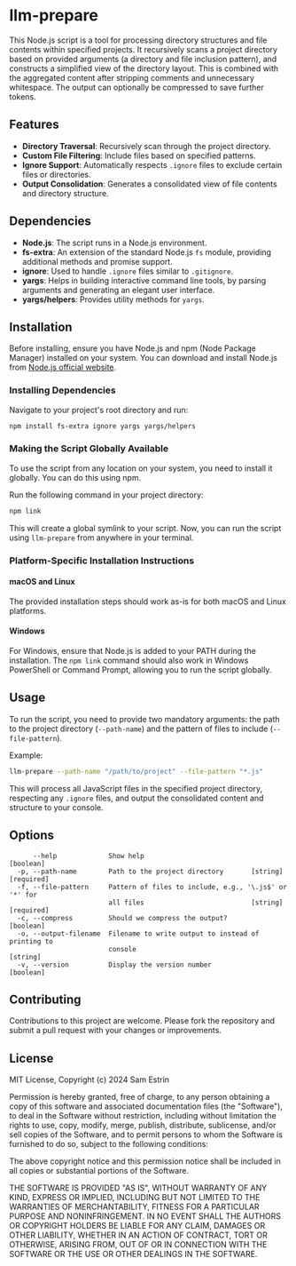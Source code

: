 # llm-prepare

This Node.js script is a tool for processing directory structures and file contents within specified projects. It recursively scans a project directory based on provided arguments (a directory and file inclusion pattern), and constructs a simplified view of the directory layout. This is combined with the aggregated content after stripping comments and unnecessary whitespace. The output can optionally be compressed to save further tokens.

## Features

- **Directory Traversal**: Recursively scan through the project directory.
- **Custom File Filtering**: Include files based on specified patterns.
- **Ignore Support**: Automatically respects `.ignore` files to exclude certain files or directories.
- **Output Consolidation**: Generates a consolidated view of file contents and directory structure.

## Dependencies

- **Node.js**: The script runs in a Node.js environment.
- **fs-extra**: An extension of the standard Node.js `fs` module, providing additional methods and promise support.
- **ignore**: Used to handle `.ignore` files similar to `.gitignore`.
- **yargs**: Helps in building interactive command line tools, by parsing arguments and generating an elegant user interface.
- **yargs/helpers**: Provides utility methods for `yargs`.

## Installation

Before installing, ensure you have Node.js and npm (Node Package Manager) installed on your system. You can download and install Node.js from [Node.js official website](https://nodejs.org/).

### Installing Dependencies

Navigate to your project's root directory and run:

```bash
npm install fs-extra ignore yargs yargs/helpers
```

### Making the Script Globally Available

To use the script from any location on your system, you need to install it globally. You can do this using npm.

Run the following command in your project directory:

```bash
npm link
```

This will create a global symlink to your script. Now, you can run the script using `llm-prepare` from anywhere in your terminal.

### Platform-Specific Installation Instructions

#### macOS and Linux

The provided installation steps should work as-is for both macOS and Linux platforms.

#### Windows

For Windows, ensure that Node.js is added to your PATH during the installation. The `npm link` command should also work in Windows PowerShell or Command Prompt, allowing you to run the script globally.

## Usage

To run the script, you need to provide two mandatory arguments: the path to the project directory (`--path-name`) and the pattern of files to include (`--file-pattern`).

Example:

```bash
llm-prepare --path-name "/path/to/project" --file-pattern "*.js"
```

This will process all JavaScript files in the specified project directory, respecting any `.ignore` files, and output the consolidated content and structure to your console.

## Options

```
      --help             Show help                                     [boolean]
  -p, --path-name        Path to the project directory       [string] [required]
  -f, --file-pattern     Pattern of files to include, e.g., '\.js$' or '*' for
                         all files                           [string] [required]
  -c, --compress         Should we compress the output?                [boolean]
  -o, --output-filename  Filename to write output to instead of printing to
                         console                                        [string]
  -v, --version          Display the version number                    [boolean]
```

## Contributing

Contributions to this project are welcome. Please fork the repository and submit a pull request with your changes or improvements.

## License

MIT License, Copyright (c) 2024 Sam Estrin

Permission is hereby granted, free of charge, to any person obtaining a copy of this software and associated documentation files (the "Software"), to deal in the Software without restriction, including without limitation the rights to use, copy, modify, merge, publish, distribute, sublicense, and/or sell copies of the Software, and to permit persons to whom the Software is furnished to do so, subject to the following conditions:

The above copyright notice and this permission notice shall be included in all copies or substantial portions of the Software.

THE SOFTWARE IS PROVIDED "AS IS", WITHOUT WARRANTY OF ANY KIND, EXPRESS OR IMPLIED, INCLUDING BUT NOT LIMITED TO THE WARRANTIES OF MERCHANTABILITY, FITNESS FOR A PARTICULAR PURPOSE AND NONINFRINGEMENT. IN NO EVENT SHALL THE AUTHORS OR COPYRIGHT HOLDERS BE LIABLE FOR ANY CLAIM, DAMAGES OR OTHER LIABILITY, WHETHER IN AN ACTION OF CONTRACT, TORT OR OTHERWISE, ARISING FROM, OUT OF OR IN CONNECTION WITH THE SOFTWARE OR THE USE OR OTHER DEALINGS IN THE SOFTWARE.
